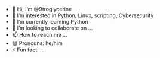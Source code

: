 - 👋 Hi, I’m @9troglycerine
- 👀 I’m interested in Python, Linux, scripting, Cybersecurity
- 🌱 I’m currently learning Python
- 💞️ I’m looking to collaborate on ...
- 📫 How to reach me ...
- 😄 Pronouns: he/him
- ⚡ Fun fact: ...

<!---
9troglycerine/9troglycerine is a ✨ special ✨ repository because its `README.md` (this file) appears on your GitHub profile.
You can click the Preview link to take a look at your changes.
--->
